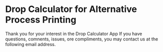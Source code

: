 # Drop Calculator for Alternative Process Printing
Thank you for your interest in the Drop Calculator App
If you have questions, comnents, issues, ore compliments, you may contact us at the following email address.

